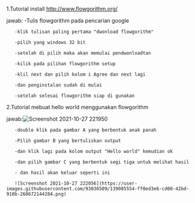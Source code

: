 1.Tutorial install http://www.flowgorithm.org/

jawab: -Tulis flowgorithm pada pencarian google

       -klik tulisan paling pertama "dwonload flowgorithm"
       
       -pilih yang windows 32 bit
       
       -setelah di pilih maka akan memulai pendwonloadtan
       
       -kilik pada pilihan flowgorithm setup
     
       -klil next dan pilih kolom i Agree dan next lagi
       
       -dan penginstalan sudah di mulai
       
       -setelah selesai flowgorithm siap di gunakan
       
 2.Tutorial mebuat hello world menggunakan flowgorithm
 
 jawab:![Screenshot 2021-10-27 221950](https://user-images.githubusercontent.com/93036509/139084813-22675aab-099d-49f8-bb84-c5b1bfcd3f2b.png)
 
       -double klik pada gambar A yang berbentuk anak panah
       
       -Pilih gambar B yang bertuliskan output
       
       -dan klik lagi pada kolom output "Hello world" kemudian ok
       
       -dan pilih gambar C yang berbentuk segi tiga untuk melihat hasil
       
       - dan hasil akan keluar seperti ini
       
       ![Screenshot 2021-10-27 222056](https://user-images.githubusercontent.com/93036509/139085554-ff0ed3e6-cd00-42bd-910b-268672144284.png)

        


       

